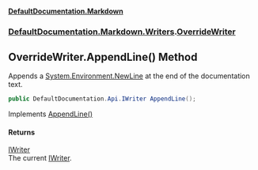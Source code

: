 #### [DefaultDocumentation.Markdown](index.md 'index')
### [DefaultDocumentation.Markdown.Writers](index.md#DefaultDocumentation.Markdown.Writers 'DefaultDocumentation.Markdown.Writers').[OverrideWriter](OverrideWriter.md 'DefaultDocumentation.Markdown.Writers.OverrideWriter')

## OverrideWriter.AppendLine() Method

Appends a [System.Environment.NewLine](https://docs.microsoft.com/en-us/dotnet/api/System.Environment.NewLine 'System.Environment.NewLine') at the end of the documentation text.

```csharp
public DefaultDocumentation.Api.IWriter AppendLine();
```

Implements [AppendLine()](https://github.com/Doraku/DefaultDocumentation/blob/master/documentation/api/IWriter.AppendLine().md 'DefaultDocumentation.Api.IWriter.AppendLine')

#### Returns
[IWriter](https://github.com/Doraku/DefaultDocumentation/blob/master/documentation/api/IWriter.md 'DefaultDocumentation.Api.IWriter')  
The current [IWriter](https://github.com/Doraku/DefaultDocumentation/blob/master/documentation/api/IWriter.md 'DefaultDocumentation.Api.IWriter').